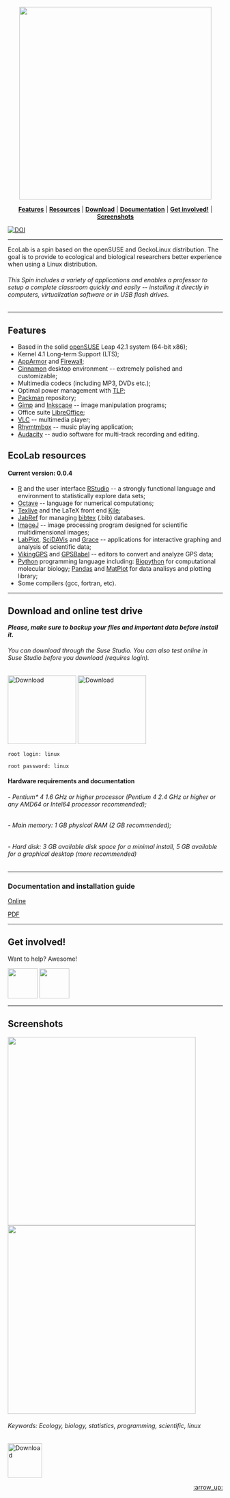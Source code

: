<p align="center">
<img src="https://s10.postimg.org/prf5rhb49/logo4.png" width="450">
</p>

<p align="center">
<b><a href="#features">Features</a></b>
|
<b><a href="#ecolab-resources">Resources</a></b>
|
<b><a href="#download-and-online-test-drive">Download</a></b>
|
<b><a href="#documentation-and-installation-guide">Documentation</a></b>
|
<b><a href="#get-involved">Get involved!</a></b>
|
<b><a href="#screenshots">Screenshots</a></b>
</p>

[![DOI](https://zenodo.org/badge/73518662.svg)](https://zenodo.org/badge/latestdoi/73518662)
 
---

EcoLab is a spin based on the openSUSE and GeckoLinux distribution. The goal is to provide to ecological and biological researchers better experience when using a Linux distribution.

###### This Spin includes a variety of applications and enables a professor to setup a complete classroom quickly and easily -- installing it directly in computers, virtualization software or in USB flash drives.

---

## Features

- Based in the solid [openSUSE](https://www.opensuse.org/) Leap 42.1 system (64-bit x86);
- Kernel 4.1 Long-term Support (LTS);
- [AppArmor](https://en.opensuse.org/SDB:AppArmor) and [Firewall](https://en.opensuse.org/SuSEfirewall2);
- [Cinnamon](https://en.wikipedia.org/wiki/Cinnamon_(software)) desktop environment -- extremely polished and customizable; 
- Multimedia codecs (including MP3, DVDs etc.);
- Optimal power management with [TLP](http://linrunner.de/en/tlp/docs/tlp-linux-advanced-power-management.html);
- [Packman](http://packman.links2linux.org/) repository;
- [Gimp](https://www.gimp.org/) and [Inkscape](https://inkscape.org/) -- image manipulation programs;
- Office suite [LibreOffice](https://www.libreoffice.org/);
- [VLC](www.videolan.org/vlc/) -- multimedia player;
- [Rhymtmbox](https://wiki.gnome.org/Apps/Rhythmbox) -- music playing application;
- [Audacity](http://www.audacityteam.org/) -- audio software for multi-track recording and editing.

## EcoLab resources

#### Current version: 0.0.4

- [R](https://www.r-project.org/) and the user interface [RStudio](https://www.rstudio.com/) -- a strongly functional language and environment to statistically explore data sets;
- [Octave](https://www.gnu.org/software/octave/) -- language for numerical computations;
- [Texlive](https://www.tug.org/texlive/) and the LaTeX front end [Kile](kile.sourceforge.net/);
- [JabRef](https://www.jabref.org/) for managing [bibtex](http://www.bibtex.org/) (.bib) databases.
- [ImageJ](http://imagej.net) -- image processing program designed for scientific multidimensional images;
- [LabPlot](http://labplot.sourceforge.net/), [SciDAVis](scidavis.sourceforge.net/) and [Grace](http://plasma-gate.weizmann.ac.il/Grace/) -- applications for interactive graphing and analysis of scientific data;
- [VikingGPS](https://sourceforge.net/projects/viking/) and [GPSBabel](www.gpsbabel.org/) --  editors to convert and analyze GPS data;
- [Python](https://www.python.org/) programming language including: [Biopython](biopython.org/) for computational molecular biology; [Pandas](pandas.pydata.org/) and [MatPlot](http://matplotlib.org/index.html) for data analisys and plotting library;
- Some compilers (gcc, fortran, etc).

---

## Download and online test drive

**_Please, make sure to backup your files and important data before install it._**

###### You can download through the Suse Studio. You can also test online in Suse Studio before you download (requires login).

[<img  alt="Download" src="https://s9.postimg.org/f9ebl248v/dwonload.png" width="160">](https://susestudio.com/a/gKygkm/opensuse-ecolab?a=download&f=iso) [<img  alt="Download" src="https://s10.postimg.org/z3x6wir5l/testdrive.png" width="160">](hhttps://susestudio.com/a/gKygkm/opensuse-ecolab/start_testdrive?version=0.0.4)


```
root login: linux

root password: linux
```



#### Hardware requirements and documentation

###### - Pentium* 4 1.6 GHz or higher processor (Pentium 4 2.4 GHz or higher or any AMD64 or Intel64 processor recommended);

###### - Main memory: 1 GB physical RAM (2 GB recommended);

###### - Hard disk: 3 GB available disk space for a minimal install, 5 GB available for a graphical desktop (more recommended)

---

### Documentation and installation guide

[Online](https://doc.opensuse.org/documentation/leap/startup/html/book.opensuse.startup/)

[PDF](https://doc.opensuse.org/documentation/leap/startup/book.opensuse.startup_color_en.pdf)

---

## Get involved!

Want to help? Awesome! 

[<img  src="https://s22.postimg.org/sb5084gc1/email.png" width="70">](mailto:viniciusbrbio@gmail.com) [<img  src="https://s22.postimg.org/v6i3ezkc1/email2.png" width="70">](https://susestudio.com/a/gKygkm/opensuse-ecolab)
 
 
---


## Screenshots

<img src="https://s10.postimg.org/9k7b9esll/Captura_de_tela_de_2016_08_22_19_52_06.png" width="440"> <img src="https://s10.postimg.org/a3nlvjr7t/Captura_de_tela_de_2016_08_22_19_54_23.png" width="440">

###### Keywords: Ecology, biology, statistics, programming, scientific, linux

[<img  alt="Download" src="https://upload.wikimedia.org/wikipedia/commons/thumb/4/4b/License_icon-gpl-88x31-2.svg/2000px-License_icon-gpl-88x31-2.svg.png" width="80" >](https://www.gnu.org/licenses/old-licenses/gpl-2.0.html)
<p align="right"><a href="#top">:arrow_up:</a></p>
